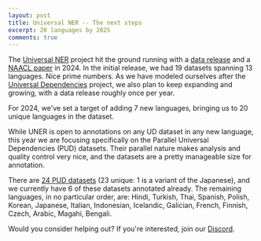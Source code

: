 ```yaml
---
layout: post
title: Universal NER -- The next steps
excerpt: 20 languages by 2025
comments: true
---
```


The [Universal NER](https://www.universalner.org/) project hit the ground running with a [data release](https://doi.org/10.7910/DVN/GQ8HDL) and a [NAACL paper](https://aclanthology.org/2024.naacl-long.243/) in 2024. In the initial release, we had 19 datasets spanning 13 languages. Nice prime numbers. As we have modeled ourselves after the [Universal Dependencies](https://universaldependencies.org/) project, we also plan to keep expanding and growing, with a data release roughly once per year. 

For 2024, we've set a target of adding 7 new languages, bringing us to 20 unique languages in the dataset.

While UNER is open to annotations on any UD dataset in any new language, this year we are focusing specifically on the Parallel Universal Dependencies (PUD) datasets. Their parallel nature makes analysis and quality control very nice, and the datasets are a pretty manageable size for annotation.

There are [24 PUD datasets](https://github.com/orgs/UniversalDependencies/repositories?language=&q=-PUD&sort=&type=all) (23 unique: 1 is a variant of the Japanese), and we currently have 6 of these datasets annotated already. The remaining languages, in no particular order, are:
Hindi, Turkish, Thai, Spanish, Polish, Korean, Japanese, Italian, Indonesian, Icelandic, Galician, French, Finnish, Czech, Arabic, Magahi, Bengali.

Would you consider helping out? If you're interested, join our [Discord](https://discord.gg/2UyyzwEA).

